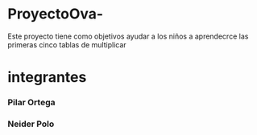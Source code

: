 # ProyectoOva-
Este proyecto tiene como objetivos ayudar a los niños a aprendecrce las primeras cinco tablas de multiplicar 
# integrantes
### Pilar Ortega
### Neider Polo
